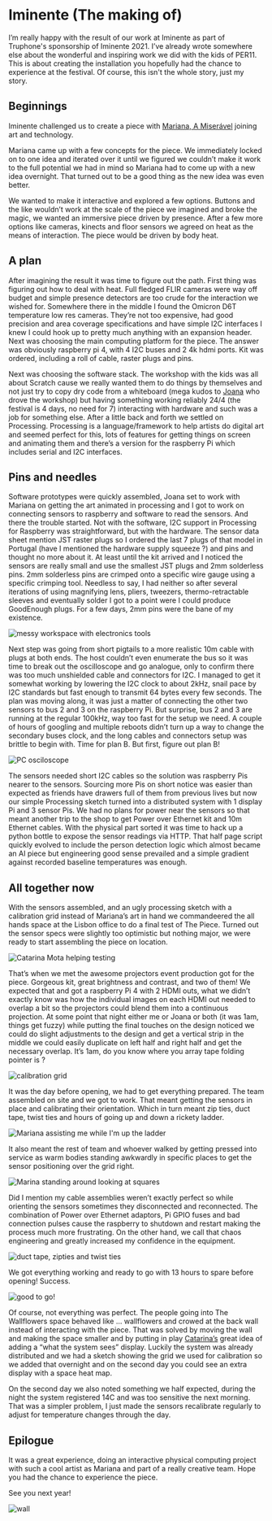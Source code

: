 # Iminente (The making of)

I’m really happy with the result of our work at Iminente as part of Truphone's sponsorship of Iminente 2021.
I’ve already wrote somewhere else about the wonderful and inspiring work we did with the kids of PER11. This is about creating the installation you hopefully had the chance to experience at the festival. Of course, this isn't the whole story, just my story.

## Beginnings 

Iminente challenged us to create a piece with [Mariana, A Miserável](https://marianaamiseravel.com/) joining art and technology.

Mariana came up with a few concepts for the piece. We immediately locked on to one idea and iterated over it until we figured we couldn’t make it work to the full potential we had in mind so Mariana had to come up with a new idea overnight. 
That turned out to be a good thing as the new idea was even better.

We wanted to make it interactive and explored a few options. Buttons and the like wouldn’t work at the scale of the piece we imagined and broke the magic, we wanted an immersive piece driven by presence. After a few more options like cameras, kinects and floor sensors we agreed on heat as the means of interaction. The piece would be driven by body heat.

## A plan

After imagining the result it was time to figure out the path. First thing was figuring out how to deal with heat. Full fledged FLIR cameras were way off budget and simple presence detectors are too crude for the interaction we wished for. Somewhere there in the middle I found the Omicron D6T temperature low res cameras. They’re not too expensive, had good precision and area coverage specifications and have simple I2C interfaces I knew I could hook up to pretty much anything with an expansion header. 
Next was choosing the main computing platform for the piece. The answer was obviously raspberry pi 4, with 4 I2C buses and 2 4k hdmi ports. Kit was ordered, including a roll of cable, raster plugs and pins. 

Next was choosing the software stack. The workshop with the kids was all about Scratch cause we really wanted them to do things by themselves and not just try to copy dry code from a whiteboard (mega kudos to [Joana](https://www.linkedin.com/in/fullstackdevjoanacorreia) who drove the workshop) but having something working reliably 24/4 (the festival is 4 days, no need for 7) interacting with hardware and such was a job for something else. After a little back and forth we settled on Processing. Processing is a language/framework to help artists do digital art and seemed perfect for this, lots of features for getting things on screen and animating them and there’s a version for the raspberry Pi which includes serial and I2C interfaces. 

## Pins and needles

Software prototypes were quickly assembled, Joana set to work with Mariana on getting the art animated in processing and I got to work on connecting sensors to raspberry and software to read the sensors. And there the trouble started. Not with the software, I2C support in Processing for Raspberry was straightforward, but with the hardware. The sensor data sheet mention JST raster plugs so I ordered the last 7 plugs of that model in Portugal (have I mentioned the hardware supply squeeze ?) and pins and thought no more about it. At least until the kit arrived and I noticed the sensors are really small and use the smallest JST plugs and 2mm solderless pins. 2mm solderless pins are crimped onto a specific wire gauge using a specific crimping tool. Needless to say, I had neither so after several iterations of using magnifying lens, pliers, tweezers, thermo-retractable sleeves and eventually solder I got to a point were I could produce GoodEnough plugs. For a few days, 2mm pins were the bane of my existence. 

![messy workspace with electronics tools](1.jpg)

Next step was going from short pigtails to a more realistic 10m cable with plugs at both ends. The host couldn’t even enumerate the bus so it was time to break out the oscilloscope and go analogue, only to confirm there was too much unshielded cable and connectors for I2C. I managed to get it somewhat working by lowering the I2C clock to about 2kHz, snail pace by I2C standards but fast enough to transmit 64 bytes every few seconds. The plan was moving along, it was just a matter of connecting the other two sensors to bus 2 and 3 on the raspberry Pi. But surprise, bus 2 and 3 are running at the regular 100kHz, way too fast for the setup we need. A couple of hours of googling and multiple reboots didn’t turn up a way to change the secondary buses clock, and the long cables and connectors setup was brittle to begin with. Time for plan B. But first, figure out plan B!

![PC osciloscope](2.jpg)

The sensors needed short I2C cables so the solution was raspberry Pis nearer to the sensors. Sourcing more Pis on short notice was easier than expected as friends have drawers full of them from previous lives but now our simple Processing sketch turned into a distributed system with 1 display Pi and 3 sensor Pis. We had no plans for power near the sensors so that meant another trip to the shop to get Power over Ethernet kit and 10m Ethernet cables. With the physical part sorted it was time to hack up a python bottle to expose the sensor readings via HTTP. That half page script quickly evolved to include the person detection logic which almost became an AI piece but engineering good sense prevailed and a simple gradient against recorded baseline temperatures was enough. 

## All together now

With the sensors assembled, and an ugly processing sketch with a calibration grid instead of Mariana’s art in hand we commandeered the all hands space at the Lisbon office to do a final test of The Piece. Turned out the sensor specs were slightly too optimistic but nothing major, we were ready to start assembling the piece on location. 

![Catarina Mota helping testing](3.jpg)

That’s when we met the awesome projectors event production got for the piece. Gorgeous kit, great brightness and contrast, and two of them! We expected that and got a raspberry Pi 4 with 2 HDMI outs, what we didn’t exactly know was how the individual images on each HDMI out needed to overlap a bit so the projectors could blend them into a continuous projection. At some point that night either me or Joana or both (it was 1am, things get fuzzy) while putting the final touches on the design noticed we could do slight adjustments to the design and get a vertical strip in the middle we could easily duplicate on left half and right half and get the necessary overlap. It’s 1am, do you know where you array tape folding pointer is ?

![calibration grid](4.jpg)

It was the day before opening, we had to get everything prepared. The team assembled on site and we got to work. That meant getting the sensors in place and calibrating their orientation. Which in turn meant zip ties, duct tape, twist ties and hours of going up and down a rickety ladder. 

![Mariana assisting me while I'm up the ladder](5.jpg)

It also meant the rest of team and whoever walked by getting pressed into service as warm bodies standing awkwardly in specific places to get the sensor positioning over the grid right. 

![Marina standing around looking at squares](7.jpg)

Did I mention my cable assemblies weren’t exactly perfect so while orienting the sensors sometimes they disconnected and reconnected. The combination of Power over Ethernet adaptors, Pi GPIO fuses and bad connection pulses cause the raspberry to shutdown and restart making the process much more frustrating. On the other hand, we call that chaos engineering and greatly increased my confidence in the equipment. 

![duct tape, zipties and twist ties](6.jpg)

We got everything working and ready to go with 13 hours to spare before opening! Success. 

![good to go!](8.jpg)

Of course, not everything was perfect. The people going into The Wallflowers space behaved like … wallflowers and crowed at the back wall instead of interacting with the piece. That was solved by moving the wall and making the space smaller and by putting in play [Catarina’s](https://www.linkedin.com/in/catarinamota) great idea of adding a “what the system sees” display. Luckily the system was already distributed and we had a sketch showing the grid we used for calibration so we added that overnight and on the second day you could see an extra display with a space heat map.

On the second day we also noted something we half expected, during the night the system registered 14C and was too sensitive the next morning. That was a simpler problem, I just made the sensors recalibrate regularly to adjust for temperature changes through the day.

## Epilogue

It was a great experience, doing an interactive physical computing project with
such a cool artist as Mariana and part of a really creative team. Hope you had
the chance to experience the piece. 

See you next year!

![wall](wall.jpg)
